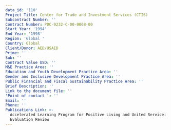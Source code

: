 ```yaml
---
data_id: '110'
Project Title: Center for Trade and Investment Services (CTIS)
Subcontract Number: ''
Contract Number: PDC-0232-C-00-0068-00
Start Year: '1994'
End Year: '1998'
Region: 'Global '
Country: Global
Client/Donor: AED/USAID
Prime: ''
Sub: ''
Contract Value USD: ''
M&E Practice Area: ''
Education and Youth Development Practice Area: ''
Gender and Inclusive Development Practice Area: ''
Public Financial and Fiscal Sustainability Practice Area: ''
Brief Description: ''
Link to the document file: ''
'Point of contact ': ''
Email: ''
Phone: ''
Publications Link: >-
  Accelerated Learning Program for Positive Living and United Service: Mid Term
  Evaluation Review
---
```

